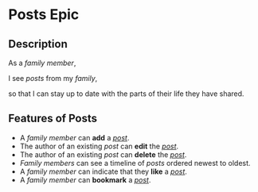 
# Posts Epic  
  
## Description  
  
As a *family member*,  
  
I see *posts* from my *family*,    
  
so that I can stay up to date with the parts of their life they have shared.   
  
## Features of Posts  
  
- A *family member* can **add** a *[post](post.md)*.  
- The author of an existing *post* can **edit** the *[post](post.md)*.  
- The author of an existing *post* can **delete** the *[post](post.md)*.  
- *Family members* can see a timeline of *posts* ordered newest to oldest.  
- A *family member* can indicate that they **like** a *[post](post.md)*.  
- A *family member* can **bookmark** a *[post](post.md)*.
<!--stackedit_data:
eyJoaXN0b3J5IjpbLTU3ODI5NDc1OCwxOTY4NTU2OTI4LDEzNj
IzNDA2ODldfQ==
-->